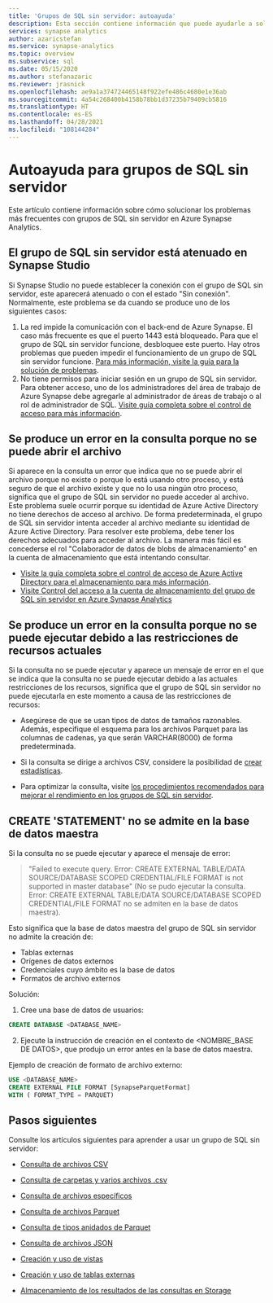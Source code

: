 ```yaml
---
title: 'Grupos de SQL sin servidor: autoayuda'
description: Esta sección contiene información que puede ayudarle a solucionar los problemas que surjan con grupos de SQL sin servidor.
services: synapse analytics
author: azaricstefan
ms.service: synapse-analytics
ms.topic: overview
ms.subservice: sql
ms.date: 05/15/2020
ms.author: stefanazaric
ms.reviewer: jrasnick
ms.openlocfilehash: ae9a1a374724465148f922efe486c4680e1e36ab
ms.sourcegitcommit: 4a54c268400b4158b78bb1d37235b79409cb5816
ms.translationtype: HT
ms.contentlocale: es-ES
ms.lasthandoff: 04/28/2021
ms.locfileid: "108144284"
---
```

# <a name="self-help-for-serverless-sql-pool"></a>Autoayuda para grupos de SQL sin servidor

Este artículo contiene información sobre cómo solucionar los problemas más frecuentes con grupos de SQL sin servidor en Azure Synapse Analytics.

## <a name="serverless-sql-pool-is-grayed-out-in-synapse-studio"></a>El grupo de SQL sin servidor está atenuado en Synapse Studio

Si Synapse Studio no puede establecer la conexión con el grupo de SQL sin servidor, este aparecerá atenuado o con el estado "Sin conexión". Normalmente, este problema se da cuando se produce uno de los siguientes casos:

1) La red impide la comunicación con el back-end de Azure Synapse. El caso más frecuente es que el puerto 1443 está bloqueado. Para que el grupo de SQL sin servidor funcione, desbloquee este puerto. Hay otros problemas que pueden impedir el funcionamiento de un grupo de SQL sin servidor funcione. [Para más información, visite la guía para la solución de problemas](../troubleshoot/troubleshoot-synapse-studio.md).
2) No tiene permisos para iniciar sesión en un grupo de SQL sin servidor. Para obtener acceso, uno de los administradores del área de trabajo de Azure Synapse debe agregarle al administrador de áreas de trabajo o al rol de administrador de SQL. [Visite guía completa sobre el control de acceso para más información](../security/synapse-workspace-access-control-overview.md).

## <a name="query-fails-because-file-cannot-be-opened"></a>Se produce un error en la consulta porque no se puede abrir el archivo

Si aparece en la consulta un error que indica que no se puede abrir el archivo porque no existe o porque lo está usando otro proceso, y está seguro de que el archivo existe y que no lo usa ningún otro proceso, significa que el grupo de SQL sin servidor no puede acceder al archivo. Este problema suele ocurrir porque su identidad de Azure Active Directory no tiene derechos de acceso al archivo. De forma predeterminada, el grupo de SQL sin servidor intenta acceder al archivo mediante su identidad de Azure Active Directory. Para resolver este problema, debe tener los derechos adecuados para acceder al archivo. La manera más fácil es concederse el rol "Colaborador de datos de blobs de almacenamiento" en la cuenta de almacenamiento que está intentando consultar. 
- [Visite la guía completa sobre el control de acceso de Azure Active Directory para el almacenamiento para más información](../../storage/common/storage-auth-aad-rbac-portal.md). 
- [Visite Control del acceso a la cuenta de almacenamiento del grupo de SQL sin servidor en Azure Synapse Analytics](develop-storage-files-storage-access-control.md)

## <a name="query-fails-because-it-cannot-be-executed-due-to-current-resource-constraints"></a>Se produce un error en la consulta porque no se puede ejecutar debido a las restricciones de recursos actuales 

Si la consulta no se puede ejecutar y aparece un mensaje de error en el que se indica que la consulta no se puede ejecutar debido a las actuales restricciones de los recursos, significa que el grupo de SQL sin servidor no puede ejecutarla en este momento a causa de las restricciones de recursos: 

- Asegúrese de que se usan tipos de datos de tamaños razonables. Además, especifique el esquema para los archivos Parquet para las columnas de cadenas, ya que serán VARCHAR(8000) de forma predeterminada. 

- Si la consulta se dirige a archivos CSV, considere la posibilidad de [crear estadísticas](develop-tables-statistics.md#statistics-in-serverless-sql-pool). 

- Para optimizar la consulta, visite [los procedimientos recomendados para mejorar el rendimiento en los grupos de SQL sin servidor](./best-practices-serverless-sql-pool.md).  

## <a name="create-statement-is-not-supported-in-master-database"></a>CREATE 'STATEMENT' no se admite en la base de datos maestra

Si la consulta no se puede ejecutar y aparece el mensaje de error:

> "Failed to execute query. Error: CREATE EXTERNAL TABLE/DATA SOURCE/DATABASE SCOPED CREDENTIAL/FILE FORMAT is not supported in master database" (No se pudo ejecutar la consulta. Error: CREATE EXTERNAL TABLE/DATA SOURCE/DATABASE SCOPED CREDENTIAL/FILE FORMAT no se admiten en la base de datos maestra). 

Esto significa que la base de datos maestra del grupo de SQL sin servidor no admite la creación de:
  - Tablas externas
  - Orígenes de datos externos
  - Credenciales cuyo ámbito es la base de datos
  - Formatos de archivo externos

Solución:

  1. Cree una base de datos de usuarios:

```sql
CREATE DATABASE <DATABASE_NAME>
```

  2. Ejecute la instrucción de creación en el contexto de <NOMBRE_BASE DE DATOS>, que produjo un error antes en la base de datos maestra. 
  
  Ejemplo de creación de formato de archivo externo:
    
```sql
USE <DATABASE_NAME>
CREATE EXTERNAL FILE FORMAT [SynapseParquetFormat] 
WITH ( FORMAT_TYPE = PARQUET)
```

## <a name="next-steps"></a>Pasos siguientes

Consulte los artículos siguientes para aprender a usar un grupo de SQL sin servidor:

- [Consulta de archivos CSV](query-single-csv-file.md)

- [Consulta de carpetas y varios archivos .csv](query-folders-multiple-csv-files.md)

- [Consulta de archivos específicos](query-specific-files.md)

- [Consulta de archivos Parquet](query-parquet-files.md)

- [Consulta de tipos anidados de Parquet](query-parquet-nested-types.md)

- [Consulta de archivos JSON](query-json-files.md)

- [Creación y uso de vistas](create-use-views.md)

- [Creación y uso de tablas externas](create-use-external-tables.md)

- [Almacenamiento de los resultados de las consultas en Storage](create-external-table-as-select.md)
